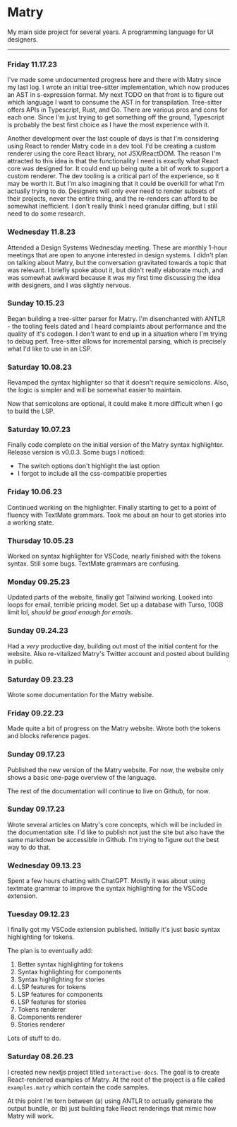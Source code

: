 # Matry

My main side project for several years.
A programming language for UI designers.

---

### Friday 11.17.23

I've made some undocumented progress here and there with Matry since my last log.
I wrote an initial tree-sitter implementation, which now produces an AST in s-expression format.
My next TODO on that front is to figure out which language I want to consume the AST in for transpilation.
Tree-sitter offers APIs in Typescript, Rust, and Go.
There are various pros and cons for each one.
Since I'm just trying to get something off the ground, Typescript is probably the best first choice as I have the most experience with it.

Another development over the last couple of days is that I'm considering using React to render Matry code in a dev tool.
I'd be creating a custom renderer using the core React library, not JSX/ReactDOM.
The reason I'm attracted to this idea is that the functionality I need is exactly what React core was designed for.
It could end up being quite a bit of work to support a custom renderer.
The dev tooling is a critical part of the experience, so it may be worth it.
But I'm also imagining that it could be overkill for what I'm actually trying to do.
Designers will only ever need to render subsets of their projects, never the entire thing, and the re-renders can afford to be somewhat inefficient.
I don't really think I need granular diffing, but I still need to do some research.

### Wednesday 11.8.23

Attended a Design Systems Wednesday meeting.
These are monthly 1-hour meetings that are open to anyone interested in design systems.
I didn't plan on talking about Matry, but the conversation gravitated towards a topic that was relevant.
I briefly spoke about it, but didn't really elaborate much, and was somewhat awkward because it was my first time discussing the idea with designers, and I was slightly nervous.

### Sunday 10.15.23

Began building a tree-sitter parser for Matry.
I'm disenchanted with ANTLR - the tooling feels dated and I heard complaints about performance and the quality of it's codegen.
I don't want to end up in a situation where I'm trying to debug perf.
Tree-sitter allows for incremental parsing, which is precisely what I'd like to use in an LSP.

### Saturday 10.08.23

Revamped the syntax highlighter so that it doesn't require semicolons.
Also, the logic is simpler and will be somewhat easier to maintain.

Now that semicolons are optional, it could make it more difficult when I go to build the LSP.

### Saturday 10.07.23

Finally code complete on the initial version of the Matry syntax highlighter.
Release version is v0.0.3.
Some bugs I noticed:

- The switch options don't highlight the last option
- I forgot to include all the css-compatible properties

### Friday 10.06.23

Continued working on the highlighter.
Finally starting to get to a point of fluency with TextMate grammars.
Took me about an hour to get stories into a working state.

### Thursday 10.05.23

Worked on syntax highlighter for VSCode, nearly finished with the tokens syntax.
Still some bugs.
TextMate grammars are confusing.

### Monday 09.25.23

Updated parts of the website, finally got Tailwind working.
Looked into loops for email, terrible pricing model.
Set up a database with Turso, 10GB limit lol, *should be good enough for emails*.

### Sunday 09.24.23

Had a *very* productive day, building out most of the initial content for the website.
Also re-vitalized Matry's Twitter account and posted about building in public.

### Saturday 09.23.23

Wrote some documentation for the Matry website.

### Friday 09.22.23

Made quite a bit of progress on the Matry website.
Wrote both the tokens and blocks reference pages.

### Sunday 09.17.23

Published the new version of the Matry website.
For now, the website only shows a basic one-page overview of the language.

The rest of the documentation will continue to live on Github, for now.

### Sunday 09.17.23

Wrote several articles on Matry's core concepts, which will be included in the documentation site.
I'd like to publish not just the site but also have the same markdown be accessible in Github.
I'm trying to figure out the best way to do that.

### Wednesday 09.13.23

Spent a few hours chatting with ChatGPT.
Mostly it was about using textmate grammar to improve the syntax highlighting for the VSCode extension.

### Tuesday 09.12.23

I finally got my VSCode extension published.
Initially it's just basic syntax highlighting for tokens.

The plan is to eventually add:
1. Better syntax highlighting for tokens
2. Syntax highlighting for components
3. Syntax highlighting for stories
4. LSP features for tokens
5. LSP features for components
6. LSP features for stories
7. Tokens renderer
8. Components renderer
9. Stories renderer

Lots of stuff to do.

### Saturday 08.26.23

I created new nextjs project titled `interactive-docs`.
The goal is to create React-rendered examples of Matry.
At the root of the project is a file called `examples.matry` which contain the code samples.

At this point I'm torn between (a) using ANTLR to actually generate the output bundle, or (b) just building fake React renderings that mimic how Matry will work.
